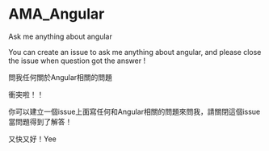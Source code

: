# AMA_Angular
Ask me anything about angular

You can create an issue to ask me anything about angular, and please close the issue when question got the answer !

問我任何關於Angular相關的問題

衝突啦！！

你可以建立一個issue上面寫任何和Angular相關的問題來問我，請關閉這個issue當問題得到了解答！

又快又好！Yee